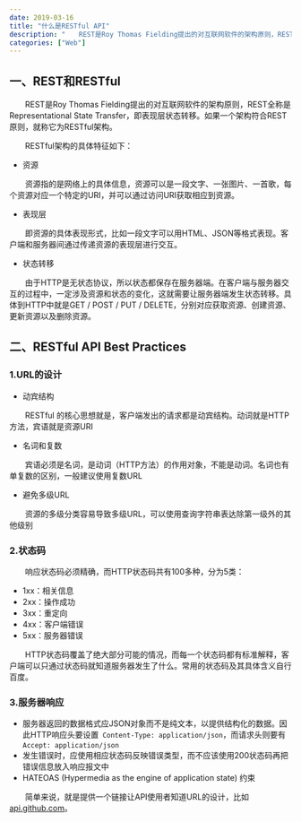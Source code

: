 ```yaml
---
date: 2019-03-16
title: "什么是RESTful API"
description: "　　REST是Roy Thomas Fielding提出的对互联网软件的架构原则，REST全称是Representational State Transfer，即表现层状态转移。如果一个架构符合REST原则，就称它为RESTful架构，RESTful API就是符合REST原则而设计的接口。REST的主要原则有:网络上的所有事物都被抽象为资源;每个资源都有一个唯一的资源标识符;同一个资源具有多种表现形式;对资源的各种操作不会改变资源标识符;所有的操作都是无状态的......"
categories: ["Web"]
---
```


## 一、REST和RESTful

　　REST是Roy Thomas Fielding提出的对互联网软件的架构原则，REST全称是Representational State Transfer，即表现层状态转移。如果一个架构符合REST原则，就称它为RESTful架构。


　　RESTful架构的具体特征如下：

- 资源

　　资源指的是网络上的具体信息，资源可以是一段文字、一张图片、一首歌，每个资源对应一个特定的URI，并可以通过访问URI获取相应到资源。

- 表现层

　　即资源的具体表现形式，比如一段文字可以用HTML、JSON等格式表现。客户端和服务器间通过传递资源的表现层进行交互。

- 状态转移

　　由于HTTP是无状态协议，所以状态都保存在服务器端。在客户端与服务器交互的过程中，一定涉及资源和状态的变化，这就需要让服务器端发生状态转移。具体到HTTP中就是GET / POST / PUT / DELETE，分别对应获取资源、创建资源、更新资源以及删除资源。

## 二、RESTful API Best Practices

### 1.URL的设计

- 动宾结构

　　RESTful 的核心思想就是，客户端发出的请求都是动宾结构。动词就是HTTP方法，宾语就是资源URI

- 名词和复数

　　宾语必须是名词，是动词（HTTP方法）的作用对象，不能是动词。名词也有单复数的区别，一般建议使用复数URL

- 避免多级URL

　　资源的多级分类容易导致多级URL，可以使用查询字符串表达除第一级外的其他级别

### 2.状态码

　　响应状态码必须精确，而HTTP状态码共有100多种，分为5类：

- 1xx：相关信息
- 2xx：操作成功
- 3xx：重定向
- 4xx：客户端错误
- 5xx：服务器错误

　　HTTP状态码覆盖了绝大部分可能的情况，而每一个状态码都有标准解释，客户端可以只通过状态码就知道服务器发生了什么。常用的状态码及其具体含义自行百度。

### 3.服务器响应

- 服务器返回的数据格式应JSON对象而不是纯文本，以提供结构化的数据。因此HTTP响应头要设置` Content-Type: application/json`，而请求头则要有`Accept: application/json`
- 发生错误时，应使用相应状态码反映错误类型，而不应该使用200状态码再把错误信息放入响应报文中
- HATEOAS (Hypermedia as the engine of application state) 约束

　　简单来说，就是提供一个链接让API使用者知道URL的设计，比如[api.github.com](http://api.github.com)。